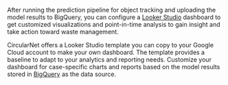After running the prediction pipeline for object tracking and uploading the
model results to BigQuery, you can configure a [Looker Studio](https://cloud.google.com/looker-studio)
dashboard to get customized visualizations and point-in-time analysis to gain
insight and take action toward waste management.

CircularNet offers a Looker Studio template you can copy to your Google Cloud
account to make your own dashboard. The template provides a baseline to adapt to
your analytics and reporting needs. Customize your dashboard for case-specific
charts and reports based on the model results stored in
[BigQuery](https://cloud.google.com/bigquery/docs/introduction) as the data
source.
